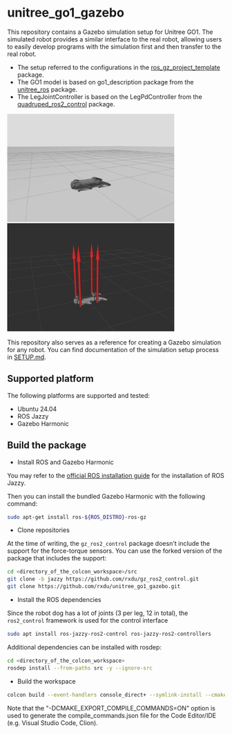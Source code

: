 # unitree_go1_gazebo

This repository contains a Gazebo simulation setup for Unitree GO1. The simulated robot provides a similar interface to
the real robot, allowing users to easily develop programs with the simulation first and then transfer to the real robot.

* The setup referred to the configurations in
  the [ros_gz_project_template](https://github.com/gazebosim/ros_gz_project_template) package.
* The GO1 model is based on go1_description package from
  the [unitree_ros](https://github.com/unitreerobotics/unitree_ros) package.
* The LegJointController is based on the LegPdController from
  the [quadruped_ros2_control](https://github.com/legubiao/quadruped_ros2_control) package.

<img src="docs/screenshots/go1_gazebo.png" height="250"> <img src="docs/screenshots/go1_ft_sensor.png" height="250">

This repository also serves as a reference for creating a Gazebo simulation for any robot. You can find
documentation of the simulation setup process in [SETUP.md](docs/SETUP.md).

## Supported platform

The following platforms are supported and tested:

* Ubuntu 24.04
* ROS Jazzy
* Gazebo Harmonic

## Build the package

* Install ROS and Gazebo Harmonic

You may refer to the [official ROS installation guide](https://docs.ros.org/en/jazzy/Installation.html) for the
installation of ROS Jazzy.

Then you can install the bundled Gazebo Harmonic with the following command:

```bash
sudo apt-get install ros-${ROS_DISTRO}-ros-gz
```

* Clone repositories

At the time of writing, the `gz_ros2_control` package doesn't include the support for the force-torque sensors. You can
use the forked version of the package that includes the support:

```bash
cd <directory_of_the_colcon_workspace>/src
git clone -b jazzy https://github.com/rxdu/gz_ros2_control.git
git clone https://github.com/rxdu/unitree_go1_gazebo.git
```

* Install the ROS dependencies

Since the robot dog has a lot of joints (3 per leg, 12 in total), the `ros2_control` framework is used for the control
interface

```bash
sudo apt install ros-jazzy-ros2-control ros-jazzy-ros2-controllers
```

Additional dependencies can be installed with rosdep:

```bash
cd <directory_of_the_colcon_workspace>
rosdep install --from-paths src -y --ignore-src
```

* Build the workspace

```bash
colcon build --event-handlers console_direct+ --symlink-install --cmake-args -DCMAKE_EXPORT_COMPILE_COMMANDS=ON -G Ninja
```

Note that the "-DCMAKE_EXPORT_COMPILE_COMMANDS=ON" option is used to generate the compile_commands.json file for the
Code Editor/IDE (e.g. Visual Studio Code, Clion).
